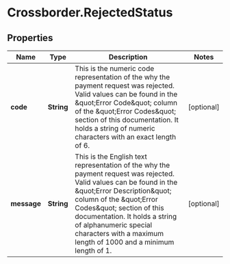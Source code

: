 # Crossborder.RejectedStatus

## Properties

Name | Type | Description | Notes
------------ | ------------- | ------------- | -------------
**code** | **String** | This is the numeric code representation of the why the payment request was rejected. Valid values can be found in the \&quot;Error Code\&quot; column of the \&quot;Error Codes\&quot; section of this documentation.  It holds a string of numeric characters with an exact length of 6. | [optional] 
**message** | **String** | This is the English text representation of the why the payment request was rejected. Valid values can be found in the \&quot;Error Description\&quot; column of the \&quot;Error Codes\&quot; section of this documentation.  It holds a string of alphanumeric special characters with a maximum length of 1000 and a minimum length of 1. | [optional] 


